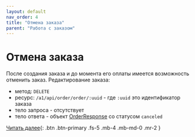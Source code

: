 ```yaml
---
layout: default
nav_order: 4
title: "Отмена заказа"
parent: "Работа с заказом"
---
```


# Отмена заказа

После создания заказа и до момента его оплаты имеется возможность отменить заказ.
Редактирование заказа:
- метод: `DELETE`
- ресурс: `/a1/api/order/order/:uuid` - где `:uuid` это идентификатор заказа
- тело запроса - отсутствует
- тело ответа - объект [OrderResponse](/docs/order/create/#orderresponse) со статусом `canceled`

[Читать далее](/docs/order/metadata){: .btn .btn-primary .fs-5 .mb-4 .mb-md-0 .mr-2 }
